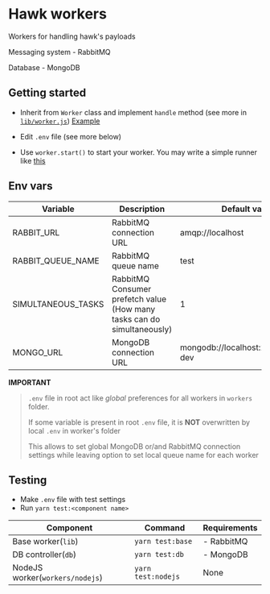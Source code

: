 # Hawk workers

Workers for handling hawk's payloads

Messaging system - RabbitMQ

Database - MongoDB

## Getting started

- Inherit from `Worker` class and implement `handle` method (see more in [`lib/worker.js`](lib/worker.js)) [Example](workers/nodejs/index.js)

- Edit `.env` file (see more below)

- Use `worker.start()` to start your worker. You may write a simple runner like [this](workers/nodejs/runner.js)

## Env vars

| Variable           | Description                                                             | Default value                      |
| ------------------ | ----------------------------------------------------------------------- | ---------------------------------- |
| RABBIT_URL         | RabbitMQ connection URL                                                 | amqp://localhost                   |
| RABBIT_QUEUE_NAME  | RabbitMQ queue name                                                     | test                               |
| SIMULTANEOUS_TASKS | RabbitMQ Consumer prefetch value (How many tasks can do simultaneously) | 1                                  |
| MONGO_URL          | MongoDB connection URL                                                  | mongodb://localhost:27017/hawk-dev |

**IMPORTANT**

> `.env` file in root act like _global_ preferences for all workers in `workers` folder.
>
> If some variable is present in root `.env` file, it is **NOT** overwritten by local `.env` in worker's folder
>
> This allows to set global MongoDB or/and RabbitMQ connection settings while leaving option to set local queue name for each worker

## Testing

- Make `.env` file with test settings
- Run `yarn test:<component name>`

| Component                       | Command            | Requirements |
| ------------------------------- | ------------------ | ------------ |
| Base worker(`lib`)              | `yarn test:base`   | - RabbitMQ   |
| DB controller(`db`)             | `yarn test:db`     | - MongoDB    |
| NodeJS worker(`workers/nodejs`) | `yarn test:nodejs` | None         |
